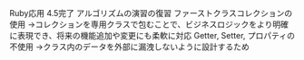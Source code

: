 Ruby応用 4.5完了
アルゴリズムの演習の復習
ファーストクラスコレクションの使用
→コレクションを専用クラスで包むことで、ビジネスロジックをより明確に表現でき、将来の機能追加や変更にも柔軟に対応
Getter, Setter, プロパティの不使用
→クラス内のデータを外部に漏洩しないように設計するため